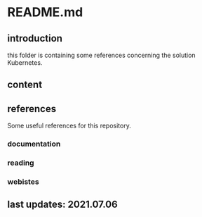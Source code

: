 
# README.md

## introduction

this folder is containing some references concerning the solution Kubernetes.

## content

## references

Some useful references for this repository.

### documentation

### reading

### webistes

## last updates: 2021.07.06
